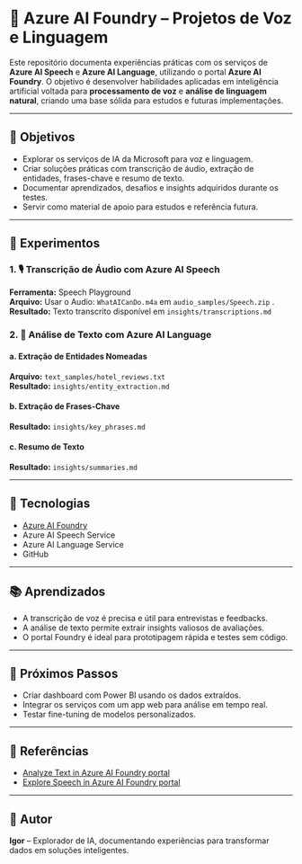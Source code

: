 # 🧠 Azure AI Foundry – Projetos de Voz e Linguagem

Este repositório documenta experiências práticas com os serviços de **Azure AI Speech** e **Azure AI Language**, utilizando o portal **Azure AI Foundry**. O objetivo é desenvolver habilidades aplicadas em inteligência artificial voltada para **processamento de voz** e **análise de linguagem natural**, criando uma base sólida para estudos e futuras implementações.

---

## 📌 Objetivos

- Explorar os serviços de IA da Microsoft para voz e linguagem.
- Criar soluções práticas com transcrição de áudio, extração de entidades, frases-chave e resumo de texto.
- Documentar aprendizados, desafios e insights adquiridos durante os testes.
- Servir como material de apoio para estudos e referência futura.

---

## 🧪 Experimentos

### 1. 🎙️ Transcrição de Áudio com Azure AI Speech

**Ferramenta:** Speech Playground  
**Arquivo:** Usar o Audio: `WhatAICanDo.m4a` em `audio_samples/Speech.zip` .
**Resultado:** Texto transcrito disponível em `insights/transcriptions.md`

### 2. 📝 Análise de Texto com Azure AI Language

#### a. Extração de Entidades Nomeadas  
**Arquivo:** `text_samples/hotel_reviews.txt`  
**Resultado:** `insights/entity_extraction.md`

#### b. Extração de Frases-Chave  
**Resultado:** `insights/key_phrases.md`

#### c. Resumo de Texto  
**Resultado:** `insights/summaries.md`

---

## 🧰 Tecnologias

- [Azure AI Foundry](https://ai.azure.com)
- Azure AI Speech Service
- Azure AI Language Service
- GitHub

---

## 📚 Aprendizados

- A transcrição de voz é precisa e útil para entrevistas e feedbacks.
- A análise de texto permite extrair insights valiosos de avaliações.
- O portal Foundry é ideal para prototipagem rápida e testes sem código.

---

## 🚀 Próximos Passos

- Criar dashboard com Power BI usando os dados extraídos.
- Integrar os serviços com um app web para análise em tempo real.
- Testar fine-tuning de modelos personalizados.

---

## 🧭 Referências

- [Analyze Text in Azure AI Foundry portal](https://microsoftlearning.github.io/mslearn-ai-fundamentals/Instructions/Labs/06-text-analysis.html)
- [Explore Speech in Azure AI Foundry portal](https://microsoftlearning.github.io/mslearn-ai-fundamentals/Instructions/Labs/09-speech.html)

---

## 👤 Autor

**Igor** – Explorador de IA, documentando experiências para transformar dados em soluções inteligentes.
